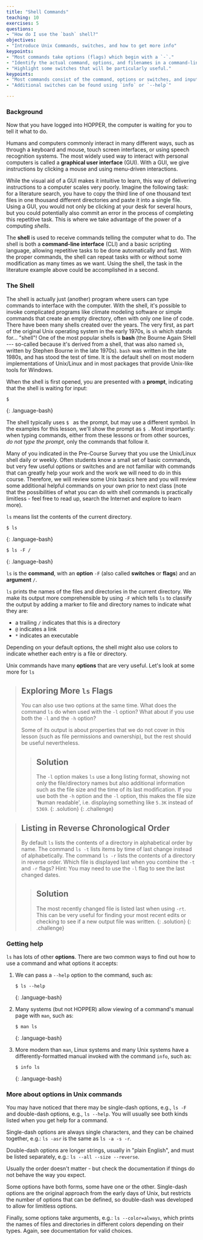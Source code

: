 ```yaml
---
title: "Shell Commands"
teaching: 10
exercises: 5
questions:
- "How do I use the `bash` shell?"
objectives:
- "Introduce Unix Commands, switches, and how to get more info"
keypoints:
- "Most commands take options (flags) which begin with a `-`."
- "Identify the actual command, options, and filenames in a command-line call."
- "Highlight some switches that will be particularly useful."
keypoints:
- "Most commands consist of the command, options or switches, and input to the command"
- "Additional switches can be found using `info` or `--help`"

---
```

### Background

Now that you have logged into HOPPER, the computer is waiting for you to tell it what to do.

Humans and computers commonly interact in many different ways, such as through a keyboard and mouse, touch screen interfaces, or using speech recognition systems. The most widely used way to interact with personal computers is called a **graphical user interface** (GUI).
With a GUI, we give instructions by clicking a mouse and using menu-driven interactions.

While the visual aid of a GUI makes it intuitive to learn, this way of delivering instructions to a computer scales very poorly.
Imagine the following task:
for a literature search, you have to copy the third line of one thousand text files in one thousand different directories and paste it into a single file.
Using a GUI, you would not only be clicking at your desk for several hours, but you could potentially also commit an error in the process of completing this repetitive task. This is where we take advantage of the power of a computing *shells*.

The **shell** is used to receive commands telling the computer what to do. The shell is both a **command-line interface** (CLI) and a basic scripting language, allowing repetitive tasks to be done automatically and fast.
With the proper commands, the shell can repeat tasks with or without some modification as many times as we want.
Using the shell, the task in the literature example above could be accomplished in a second.

### The Shell

The shell is actually just (another) program where users can type commands to interface with the computer.
With the shell, it's possible to invoke complicated programs like climate modeling software or simple commands that create an empty directory, often with only one line of code.
There have been many shells created over the years. The very first, as part of the original Unix operating system in the early 1970s, is `sh` which stands for... "shell"! 
One of the most popular shells is **bash** (the Bourne Again SHell --- so-called because it's derived from a shell, that was also named `sh`, written by Stephen Bourne in the late 1970s). `bash` was written in the late 1980s, and has stood the test of time. 
It is the default shell on most modern implementations of Unix/Linux and in most packages that provide Unix-like tools for Windows.

When the shell is first opened, you are presented with a **prompt**,
indicating that the shell is waiting for input:

~~~
$
~~~
{: .language-bash}

The shell typically uses `$ ` as the prompt, but may use a different symbol.
In the examples for this lesson, we'll show the prompt as `$ `.
Most importantly:
when typing commands, either from these lessons or from other sources,
*do not type the prompt*, only the commands that follow it.

Many of you indicated in the Pre-Course Survey that you use the Unix/Linux shell daily or weekly. Often students know a small set of basic commands, but very few useful options or switches and are not familiar with commands that can greatly help your work and the work we will need to do in this course.  Therefore, we will review some Unix basics here and you will review some additional helpful commands on your own prior to next class (note that the possibilities of what you can do with shell commands is practically limitless - feel free to read up, search the Internet and explore to learn more).

`ls` means list the contents of the current directory.

~~~
$ ls
~~~
{: .language-bash}

~~~
$ ls -F /
~~~
{: .language-bash}

`ls` is the **command**, with an **option** `-F` (also called **switches** or **flags**) and an **argument** `/`.

`ls` prints the names of the files and directories in the current directory.
We make its output more comprehensible by using `-F` 
which tells `ls` to classify the output
by adding a marker to file and directory names to indicate what they are:
- a trailing `/` indicates that this is a directory
- `@` indicates a link
- `*` indicates an executable

Depending on your default options,
the shell might also use colors to indicate whether each entry is a file or
directory.

Unix commands have many **options** that are very useful.  Let's look at some more for `ls`

> ## Exploring More `ls` Flags
>
> You can also use two options at the same time. What does the command `ls` do when used
> with the `-l` option? What about if you use both the `-l` and the `-h` option?
>
> Some of its output is about properties that we do not cover in this lesson (such
> as file permissions and ownership), but the rest should be useful
> nevertheless.
>
> > ## Solution
> > The `-l` option makes `ls` use a **l**ong listing format, showing not only
> > the file/directory names but also additional information such as the file size
> > and the time of its last modification. If you use both the `-h` option and the `-l` option,
> > this makes the file size '**h**uman readable', i.e. displaying something like `5.3K`
> > instead of `5369`.
> {: .solution}
{: .challenge}

> ## Listing in Reverse Chronological Order
>
> By default `ls` lists the contents of a directory in alphabetical
> order by name. The command `ls -t` lists items by time of last
> change instead of alphabetically. The command `ls -r` lists the
> contents of a directory in reverse order.
> Which file is displayed last when you combine the `-t` and `-r` flags?
> Hint: You may need to use the `-l` flag to see the
> last changed dates.
>
> > ## Solution
> > The most recently changed file is listed last when using `-rt`. This
> > can be very useful for finding your most recent edits or checking to
> > see if a new output file was written.
> {: .solution}
{: .challenge}

### Getting help

`ls` has lots of other **options**. There are two common ways to find out how
to use a command and what options it accepts:

1. We can pass a `--help` option to the command, such as: 

    ~~~
    $ ls --help
    ~~~
    {: .language-bash}

2. Many systems (but not HOPPER) allow viewing of a command's manual page with `man`, such as:

    ~~~
    $ man ls
    ~~~
    {: .language-bash}

3. More modern than `man`, Linux systems and many Unix systems have a differently-formatted manual invoked with the command `info`, such as:

    ~~~
    $ info ls
    ~~~
    {: .language-bash}

### More about options in Unix commands

You may have noticed that there may be single-dash options, e.g., `ls -F`
and double-dash options, e.g., `ls --help`.
You will usually see both kinds listed when you get help for a command. 

Single-dash options are always single characters, and they can be chained together, e.g.: `ls -asr` is the same as `ls -a -s -r`. 

Double-dash options are longer strings, usually in "plain English", and must be listed separately, 
e.g.: `ls --all --size --reverse`. 

Usually the order doesn't matter - but check the documentation if things do not behave the way you expect.

Some options have both forms, some have one or the other. Single-dash options are the original approach from the early days of Unix, but restricts the number of options that can be defined, so double-dash was developed to allow for limitless options.

Finally, some options take arguments, e.g.: `ls --color=always`, which prints the names of files and directories in different colors depending on their types. Again, see documentation for valid choices.
